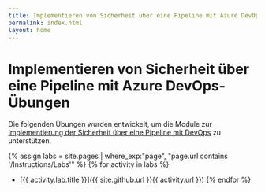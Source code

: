 ```yaml
---
title: Implementieren von Sicherheit über eine Pipeline mit Azure DevOps-Übungen
permalink: index.html
layout: home
---
```


# Implementieren von Sicherheit über eine Pipeline mit Azure DevOps-Übungen

Die folgenden Übungen wurden entwickelt, um die Module zur [Implementierung der Sicherheit über eine Pipeline mit DevOps](https://learn.microsoft.com/training/paths/implement-security-through-pipeline-using-devops/) zu unterstützen.

{% assign labs = site.pages | where_exp:"page", "page.url contains '/Instructions/Labs'" %} {% for activity in labs  %}
- [{{ activity.lab.title }}]({{ site.github.url }}{{ activity.url }}) {% endfor %}
